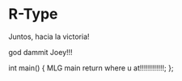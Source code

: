# R-Type
Juntos, hacia la victoria!

god dammit Joey!!!

int main()
{
  MLG main
  return where u at!!!!!!!!!!!!;
};
  

